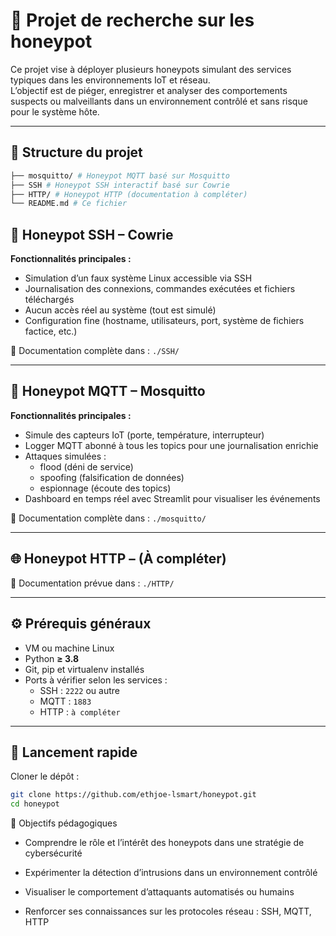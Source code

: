# 🐝 Projet de recherche sur les honeypot

Ce projet vise à déployer plusieurs honeypots simulant des services typiques dans les environnements IoT et réseau.  
L’objectif est de piéger, enregistrer et analyser des comportements suspects ou malveillants dans un environnement contrôlé et sans risque pour le système hôte.

---

## 📁 Structure du projet

```bash
├── mosquitto/ # Honeypot MQTT basé sur Mosquitto
├── SSH # Honeypot SSH interactif basé sur Cowrie
├── HTTP/ # Honeypot HTTP (documentation à compléter)
└── README.md # Ce fichier
```

## 🔐 Honeypot SSH – Cowrie

**Fonctionnalités principales :**

- Simulation d’un faux système Linux accessible via SSH
- Journalisation des connexions, commandes exécutées et fichiers téléchargés
- Aucun accès réel au système (tout est simulé)
- Configuration fine (hostname, utilisateurs, port, système de fichiers factice, etc.)

📂 Documentation complète dans : `./SSH/`

---

## 📡 Honeypot MQTT – Mosquitto

**Fonctionnalités principales :**

- Simule des capteurs IoT (porte, température, interrupteur)
- Logger MQTT abonné à tous les topics pour une journalisation enrichie
- Attaques simulées :
  - flood (déni de service)
  - spoofing (falsification de données)
  - espionnage (écoute des topics)
- Dashboard en temps réel avec Streamlit pour visualiser les événements

📂 Documentation complète dans : `./mosquitto/`

---

## 🌐 Honeypot HTTP – (À compléter)


📂 Documentation prévue dans : `./HTTP/`

---

## ⚙️ Prérequis généraux

- VM ou machine Linux
- Python **≥ 3.8**
- Git, pip et virtualenv installés
- Ports à vérifier selon les services :
  - SSH : `2222` ou autre
  - MQTT : `1883`
  - HTTP : `à compléter` 

---

## 🚀 Lancement rapide

Cloner le dépôt :
   ```bash
   git clone https://github.com/ethjoe-lsmart/honeypot.git
   cd honeypot
   ```

🎯 Objectifs pédagogiques
- Comprendre le rôle et l’intérêt des honeypots dans une stratégie de cybersécurité

- Expérimenter la détection d’intrusions dans un environnement contrôlé

- Visualiser le comportement d’attaquants automatisés ou humains

- Renforcer ses connaissances sur les protocoles réseau : SSH, MQTT, HTTP
